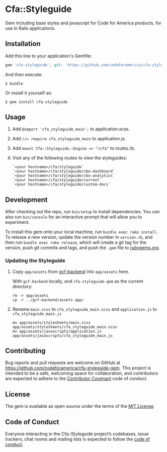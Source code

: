 # Cfa::Styleguide

Gem including base styles and javascript for Code for America products, for use in Rails applications.

## Installation

Add this line to your application's Gemfile:

```ruby
gem 'cfa-styleguide', git: 'https://github.com/codeforamerica/cfa-styleguide-gem'
```

And then execute:

    $ bundle

Or install it yourself as:

    $ gem install cfa-styleguide

## Usage

1. Add `@import 'cfa_styleguide_main';` to application.scss.

1. Add `//= require cfa_styleguide_main` to application.js.

1. Add `mount Cfa::Styleguide::Engine => "/cfa"` to routes.rb.

1. Visit any of the following routes to view the styleguides:

    ```
    `<your hostname>/cfa/styleguide`
    `<your hostname>/cfa/styleguide/cbo-dashboard`
    `<your hostname>/cfa/styleguide/cbo-analytics`
    `<your hostname>/cfa/styleguide/current`
    `<your hostname>/cfa/styleguide/custom-docs`
    ```

## Development

After checking out the repo, run `bin/setup` to install dependencies. You can also run `bin/console` for an interactive prompt that will allow you to experiment.

To install this gem onto your local machine, run `bundle exec rake install`. To release a new version, update the version number in `version.rb`, and then run `bundle exec rake release`, which will create a git tag for the version, push git commits and tags, and push the `.gem` file to [rubygems.org](https://rubygems.org).

### Updating the Styleguide

1. Copy `app/assets` from [gcf-backend](https://github.com/codeforamerica/gcf-backend) into `app/assets` here.

    With `gcf-backend` locally, and `cfa-styleguide-gem` as the current directory:
    ```
    rm -r app/assets
    cp -r ../gcf-backend/assets app/
    ```

1. Rename `main.scss` to `cfa_styleguide_main.scss` and `application.js` to `cfa_styleguide_main.js`

    ```
    mv app/assets/stylesheets/main.scss app/assets/stylesheets/cfa_styleguide_main.scss
    mv app/assets/javascripts/application.js app/assets/javascripts/cfa_styleguide_main.js
    ```


## Contributing

Bug reports and pull requests are welcome on GitHub at https://github.com/codeforamerica/cfa-styleguide-gem. This project is intended to be a safe, welcoming space for collaboration, and contributors are expected to adhere to the [Contributor Covenant](http://contributor-covenant.org) code of conduct.

## License

The gem is available as open source under the terms of the [MIT License](https://opensource.org/licenses/MIT).

## Code of Conduct

Everyone interacting in the Cfa::Styleguide project’s codebases, issue trackers, chat rooms and mailing lists is expected to follow the [code of conduct](https://github.com/codeforamerica/cfa-product-styleguide/blob/master/CODE_OF_CONDUCT.md).
